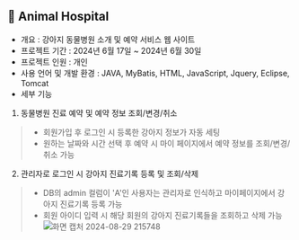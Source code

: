 ## 🐶 Animal Hospital
- 개요 : 강아지 동물병원 소개 및 예약 서비스 웹 사이트
- 프로젝트 기간 : 2024년 6월 17일 ~ 2024년 6월 30일
- 프로젝트 인원 : 개인
- 사용 언어 및 개발 환경 : JAVA, MyBatis, HTML, JavaScript, Jquery, Eclipse, Tomcat
- 세부 기능
1. 동물병원 진료 예약 및 예약 정보 조회/변경/취소
> - 회원가입 후 로그인 시 등록한 강아지 정보가 자동 세팅
> - 원하는 날짜와 시간 선택 후 예약 시 마이 페이지에서 예약 정보를 조회/변경/취소 가능
2. 관리자로 로그인 시 강아지 진료기록 등록 및 조회/삭제
> - DB의 admin 컬럼이 'A'인 사용자는 관리자로 인식하고 마이페이지에서 강아지 진료기록 등록 가능
> - 회원 아이디 입력 시 해당 회원의 강아지 진료기록들을 조회하고 삭제 가능
  ![화면 캡처 2024-08-29 215748](https://github.com/user-attachments/assets/97a936c1-bd6f-4dc8-9452-b64c659afe02)
